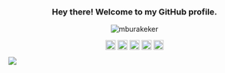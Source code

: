 <h3 align="center">Hey there! Welcome to my GitHub profile.</h3>


<p align="center"> <img src="https://github-readme-stats.vercel.app/api/top-langs/?username=mburakeker&layout=compact&hide=MATLAB,AutoHotkey" alt="mburakeker" /> </p>


<p align="center">
<a href="https://linkedin.com/in/mburakeker/" target="blank"><img align="center" src="https://cdn.jsdelivr.net/npm/simple-icons@3.0.1/icons/linkedin.svg" alt="/in/mburakeker/" height="20" width="20" /></a>
<a href="https://stackoverflow.com/users/5523378/burak-eker" target="blank"><img align="center" src="https://cdn.jsdelivr.net/npm/simple-icons@3.0.1/icons/stackoverflow.svg" alt="/users/5523378/burak-eker" height="20" width="20" /></a>
<a href="https://www.npmjs.com/~mburakeker" target="blank"><img align="center" src="https://cdn.jsdelivr.net/npm/simple-icons@3.0.1/icons/npm.svg" alt="mburakeker" height="20" width="20" /></a>
<a href="https://www.researchgate.net/profile/M_Burak_Eker" target="blank"><img align="center" src="https://cdn.jsdelivr.net/npm/simple-icons@3.0.1/icons/researchgate.svg" alt="/profile/M_Burak_Eker" height="20" width="20" /></a>
  <a href="https://www.hackerrank.com/burakeker" target="blank"><img align="center" src="https://cdn.jsdelivr.net/npm/simple-icons@3.0.1/icons/hackerrank.svg" alt="/burakeker" height="20" width="20" /></a>
</p>

![](https://en85d1e3d8hs7xq.m.pipedream.net)
